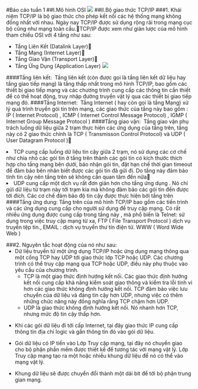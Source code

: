 #Báo cáo tuần 1##I.Mô hình OSI<img src="http://i.imgur.com/kUahocC.png">##II.Bộ giao thức TCP/IP###1. Khái niệm TCP/IP là bộ giao thức cho phép kết nối các hệ thống mạng không đồng nhất với nhau. Ngày nay TCP/IP được sử dụng rộng rãi trong mạng cục bộ cũng như mạng toàn cầu.TCP/IP được xem như giản lược của mô hình tham chiếu OSI với 4 tầng như sau:<ul><li>Tầng Liên Kết (Datalink Layer)<li>Tầng Mạng (Internet Layer)<li>Tầng Giao Vận (Transport Layer)<li> Tầng Ứng Dụng (Application Layer)<img src="http://i.imgur.com/1t0SWDp.png?1"></ul>####Tầng liên kết: Tầng liên kết (còn được gọi là tầng liên kết dữ liệu hay tầng giao tiếp mạng) là tầng thấp nhất trong mô hình TCP/IP, bao gồm các thiết bị giao tiếp mạng và các chương trình cung cấp các thông tin cần thiết để có thể hoạt động, truy nhập đường truyền vật lý qua các thiết bị giao tiếp mạng đó.####Tầng Internet: Tầng Internet ( hay còn gọi là tầng Mạng) xử lý quá trình truyền gói tin trên mạng, các giao thức của tầng này bao gồm : IP ( Internet Protocol) , ICMP ( Internet Control Message Protocol) , IGMP ( Internet Group Message Protocol )####Tầng giao vận: Tầng giao vận phụ trách luồng dữ liệu giữa 2 trạm thực hiện các ứng dụng của tầng trên, tầng này có 2 giao thức chính là TCP ( Transmisson Control Protocol) và UDP ( User Datagram Protocol )<li>TCP cung cấp luồng dữ liệu tin cậy giữa 2 trạm, nó sử dụng các cơ chế như chia nhỏ các gói tin ở tầng trên thành các gói tin có kích thước thích hợp cho tầng mạng bên dưới, báo nhận gói tin, đặt hạn chế thời gian timeout để đảm bảo bên nhân biết được các gói tin đã gửi đi. Do tầng này đảm bảo tính tin cậy nên tầng trên sẽ không cần quan tâm đến nữa<li>UDP cung cấp một dịch vụ rất đơn giản hơn cho tầng ứng dụng . Nó chỉ gửi dữ liệu từ trạm này tới trạm kia mà không đảm bảo các gói tin đến được tới đích. Các cơ chế đảm bảo độ tin cậy được thực hiện bởi tầng trên####Tầng ứng dung: Tầng trên của mô hình TCP/IP bao gồm các tiến trình và các ứng dụng cung cấp cho người sử dụng để truy cập mạng. Có rất nhiều ứng dụng được cung cấp trong tầng này , mà phổ biến là Telnet: sử dụng trong việc truy cập mạng từ xa, FTP ( File Transport Protocol ) dịch vụ truyền tệp tin., EMAIL : dịch vụ truyền thư tín điện tử. WWW ( Word Wide Web )</ul>###2. Nguyên tắc hoạt động của nó như sau: <ul><li>Dữ liệu truyền từ một ứng dụng TCP/IP hoặc ứng dụng mạng thông qua một cổng TCP hay UDP tới giao thức lớp TCP hoặc UDP. Các chương trình có thể truy cập mạng qua TCP hoặc UDP, điều này phụ thuộc vào yêu cầu của chương trình. <ul><li>TCP là một giao thức định hướng kết nối. Các giao thức định hướng kết nối cung cấp khả năng kiểm soát giao thông và kiểm tra lỗi tinh vi hơn các giao thức không định hướng kết nối. TCP đảm bảo việc lưu chuyển của dữ liệu và đáng tin cậy hơn UDP, nhưng việc có thêm những chức năng này đồng nghĩa rằng TCP chậm hơn UDP. <li> UDP là giao thức không định hướng kết nối. Nó nhanh hơn TCP, nhưng mức độ tin cậy thấp hơn. </ul></ul><ul> <li>Khi các gói dữ liệu đi tới cấp Internet, tại đây giao thức IP cung cấp thông tin địa chỉ logic và gắn thông tin đó vào gói dữ liệu. </ul><ul> <li>Gói dữ liệu có IP tiến vào Lớp Truy cập mạng, tại đây nó chuyển giao cho bộ phận phần mềm được thiết kế để tương tác với mạng vật lý. Lớp Truy cập mạng tạo ra một hoặc nhiều khung dữ liệu để nó có thể vào mạng vật lý. </ul><ul><li>Khung dữ liệu sẽ được chuyển đổi thành một dải bit để tới bộ phận trung gian mạng. 